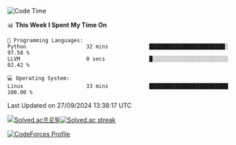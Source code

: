 
<!--START_SECTION:waka-->
![Code Time](http://img.shields.io/badge/Code%20Time-3%2C648%20hrs%2015%20mins-blue)

📊 **This Week I Spent My Time On** 

```text
💬 Programming Languages: 
Python                   32 mins             ████████████████████████░   97.58 % 
LLVM                     0 secs              █░░░░░░░░░░░░░░░░░░░░░░░░   02.42 % 

💻 Operating System: 
Linux                    33 mins             █████████████████████████   100.00 % 
```


 Last Updated on 27/09/2024 13:38:17 UTC
<!--END_SECTION:waka-->


[![Solved.ac프로필](http://mazassumnida.wtf/api/generate_badge?boj=hckim96)](https://solved.ac/hckim96)[![Solved.ac streak](http://mazandi.herokuapp.com/api?handle=hckim96&theme=dark)](https://solved.ac/hckim96)


[![CodeForces Profile](https://cf.leed.at?id=hckim96)](https://codeforces.com/profile/hckim96)

